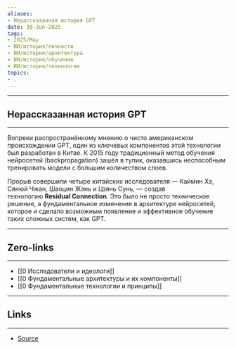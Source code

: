 ```yaml
---
aliases: 
- Нерассказанная история GPT 
date: 30-Jun-2025
tags:
- 2025/May
- ИИ/история/личности
- ИИ/история/архитектура
- ИИ/история/обучение
- ИИ/история/технологии
topics:
- .
---
```

-----
##  Нерассказанная история GPT 
-----
Вопреки распространённому мнению о чисто американском происхождении GPT, один из ключевых компонентов этой технологии был разработан в Китае. К 2015 году традиционный метод обучения нейросетей (backpropagation) зашёл в тупик, оказавшись неспособным тренировать модели с большим количеством слоев.

Прорыв совершили четыре китайских исследователя — Каймин Хэ, Сянюй Чжан, Шаоцин Жэнь и Цзянь Сунь, — создав технологию **Residual Connection**. Это было не просто техническое решение, а фундаментальное изменение в архитектуре нейросетей, которое и сделало возможным появление и эффективное обучение таких сложных систем, как GPT.

---
## Zero-links
---
- [[0 Исследователи и идеологи]]
- [[0 Фундаментальные архитектуры и их компоненты]]
- [[0 Фундаментальные технологии и принципы]]

---
## Links
---
- [Source](https://t.me/turboproject/1697)